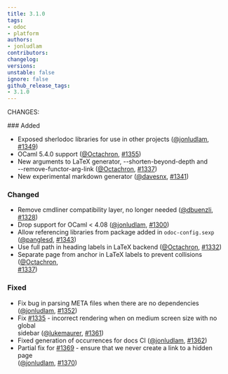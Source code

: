 ```yaml
---
title: 3.1.0
tags:
- odoc
- platform
authors:
- jonludlam
contributors:
changelog:
versions:
unstable: false
ignore: false
github_release_tags:
- 3.1.0
---
```


<p>CHANGES:</p>
<p>###&nbsp;Added</p>
<ul>
<li>Exposed sherlodoc libraries for use in other projects (<a href="https://github.com/jonludlam" class="user-mention notranslate" data-hovercard-type="user" data-hovercard-url="/users/jonludlam/hovercard" data-octo-click="hovercard-link-click" data-octo-dimensions="link_type:self">@jonludlam</a>, <a href="https://github.com/ocaml/odoc/pull/1349" class="issue-link js-issue-link" data-error-text="Failed to load title" data-id="3118265573" data-permission-text="Title is private" data-url="https://github.com/ocaml/odoc/issues/1349" data-hovercard-type="pull_request" data-hovercard-url="/ocaml/odoc/pull/1349/hovercard">#1349</a>)</li>
<li>OCaml 5.4.0 support (<a href="https://github.com/Octachron" class="user-mention notranslate" data-hovercard-type="user" data-hovercard-url="/users/Octachron/hovercard" data-octo-click="hovercard-link-click" data-octo-dimensions="link_type:self">@Octachron</a>, <a href="https://github.com/ocaml/odoc/pull/1355" class="issue-link js-issue-link" data-error-text="Failed to load title" data-id="3172130369" data-permission-text="Title is private" data-url="https://github.com/ocaml/odoc/issues/1355" data-hovercard-type="pull_request" data-hovercard-url="/ocaml/odoc/pull/1355/hovercard">#1355</a>)</li>
<li>New arguments to LaTeX generator, --shorten-beyond-depth and<br>
--remove-functor-arg-link (<a href="https://github.com/Octachron" class="user-mention notranslate" data-hovercard-type="user" data-hovercard-url="/users/Octachron/hovercard" data-octo-click="hovercard-link-click" data-octo-dimensions="link_type:self">@Octachron</a>, <a href="https://github.com/ocaml/odoc/pull/1337" class="issue-link js-issue-link" data-error-text="Failed to load title" data-id="2946665618" data-permission-text="Title is private" data-url="https://github.com/ocaml/odoc/issues/1337" data-hovercard-type="pull_request" data-hovercard-url="/ocaml/odoc/pull/1337/hovercard">#1337</a>)</li>
<li>New experimental markdown generator (<a href="https://github.com/davesnx" class="user-mention notranslate" data-hovercard-type="user" data-hovercard-url="/users/davesnx/hovercard" data-octo-click="hovercard-link-click" data-octo-dimensions="link_type:self">@davesnx</a>, <a href="https://github.com/ocaml/odoc/pull/1341" class="issue-link js-issue-link" data-error-text="Failed to load title" data-id="3033901696" data-permission-text="Title is private" data-url="https://github.com/ocaml/odoc/issues/1341" data-hovercard-type="pull_request" data-hovercard-url="/ocaml/odoc/pull/1341/hovercard">#1341</a>)</li>
</ul>
<h3>Changed</h3>
<ul>
<li>Remove cmdliner compatibility layer, no longer needed (<a href="https://github.com/dbuenzli" class="user-mention notranslate" data-hovercard-type="user" data-hovercard-url="/users/dbuenzli/hovercard" data-octo-click="hovercard-link-click" data-octo-dimensions="link_type:self">@dbuenzli</a>, <a href="https://github.com/ocaml/odoc/pull/1328" class="issue-link js-issue-link" data-error-text="Failed to load title" data-id="2905829400" data-permission-text="Title is private" data-url="https://github.com/ocaml/odoc/issues/1328" data-hovercard-type="pull_request" data-hovercard-url="/ocaml/odoc/pull/1328/hovercard">#1328</a>)</li>
<li>Drop support for OCaml &lt; 4.08 (<a href="https://github.com/jonludlam" class="user-mention notranslate" data-hovercard-type="user" data-hovercard-url="/users/jonludlam/hovercard" data-octo-click="hovercard-link-click" data-octo-dimensions="link_type:self">@jonludlam</a>, <a href="https://github.com/ocaml/odoc/pull/1300" class="issue-link js-issue-link" data-error-text="Failed to load title" data-id="2827624769" data-permission-text="Title is private" data-url="https://github.com/ocaml/odoc/issues/1300" data-hovercard-type="pull_request" data-hovercard-url="/ocaml/odoc/pull/1300/hovercard">#1300</a>)</li>
<li>Allow referencing libraries from package added in <code>odoc-config.sexp</code><br>
(<a href="https://github.com/panglesd" class="user-mention notranslate" data-hovercard-type="user" data-hovercard-url="/users/panglesd/hovercard" data-octo-click="hovercard-link-click" data-octo-dimensions="link_type:self">@panglesd</a>, <a href="https://github.com/ocaml/odoc/pull/1343" class="issue-link js-issue-link" data-error-text="Failed to load title" data-id="3074172710" data-permission-text="Title is private" data-url="https://github.com/ocaml/odoc/issues/1343" data-hovercard-type="pull_request" data-hovercard-url="/ocaml/odoc/pull/1343/hovercard">#1343</a>)</li>
<li>Use full path in heading labels in LaTeX backend (<a href="https://github.com/Octachron" class="user-mention notranslate" data-hovercard-type="user" data-hovercard-url="/users/Octachron/hovercard" data-octo-click="hovercard-link-click" data-octo-dimensions="link_type:self">@Octachron</a>, <a href="https://github.com/ocaml/odoc/pull/1332" class="issue-link js-issue-link" data-error-text="Failed to load title" data-id="2928668855" data-permission-text="Title is private" data-url="https://github.com/ocaml/odoc/issues/1332" data-hovercard-type="pull_request" data-hovercard-url="/ocaml/odoc/pull/1332/hovercard">#1332</a>)</li>
<li>Separate page from anchor in LaTeX labels to prevent collisions (<a href="https://github.com/Octachron" class="user-mention notranslate" data-hovercard-type="user" data-hovercard-url="/users/Octachron/hovercard" data-octo-click="hovercard-link-click" data-octo-dimensions="link_type:self">@Octachron</a>,<br>
<a href="https://github.com/ocaml/odoc/pull/1337" class="issue-link js-issue-link" data-error-text="Failed to load title" data-id="2946665618" data-permission-text="Title is private" data-url="https://github.com/ocaml/odoc/issues/1337" data-hovercard-type="pull_request" data-hovercard-url="/ocaml/odoc/pull/1337/hovercard">#1337</a>)</li>
</ul>
<h3>Fixed</h3>
<ul>
<li>Fix bug in parsing META files when there are no dependencies (<a href="https://github.com/jonludlam" class="user-mention notranslate" data-hovercard-type="user" data-hovercard-url="/users/jonludlam/hovercard" data-octo-click="hovercard-link-click" data-octo-dimensions="link_type:self">@jonludlam</a>, <a href="https://github.com/ocaml/odoc/pull/1352" class="issue-link js-issue-link" data-error-text="Failed to load title" data-id="3133800152" data-permission-text="Title is private" data-url="https://github.com/ocaml/odoc/issues/1352" data-hovercard-type="pull_request" data-hovercard-url="/ocaml/odoc/pull/1352/hovercard">#1352</a>)</li>
<li>Fix <a href="https://github.com/ocaml/odoc/issues/1335" class="issue-link js-issue-link" data-error-text="Failed to load title" data-id="2941159290" data-permission-text="Title is private" data-url="https://github.com/ocaml/odoc/issues/1335" data-hovercard-type="issue" data-hovercard-url="/ocaml/odoc/issues/1335/hovercard">#1335</a> - incorrect rendering when on medium screen size with no global<br>
sidebar (<a href="https://github.com/lukemaurer" class="user-mention notranslate" data-hovercard-type="user" data-hovercard-url="/users/lukemaurer/hovercard" data-octo-click="hovercard-link-click" data-octo-dimensions="link_type:self">@lukemaurer</a>, <a href="https://github.com/ocaml/odoc/pull/1361" class="issue-link js-issue-link" data-error-text="Failed to load title" data-id="3203348713" data-permission-text="Title is private" data-url="https://github.com/ocaml/odoc/issues/1361" data-hovercard-type="pull_request" data-hovercard-url="/ocaml/odoc/pull/1361/hovercard">#1361</a>)</li>
<li>Fixed generation of occurrences for docs CI (<a href="https://github.com/jonludlam" class="user-mention notranslate" data-hovercard-type="user" data-hovercard-url="/users/jonludlam/hovercard" data-octo-click="hovercard-link-click" data-octo-dimensions="link_type:self">@jonludlam</a>, <a href="https://github.com/ocaml/odoc/pull/1362" class="issue-link js-issue-link" data-error-text="Failed to load title" data-id="3216644970" data-permission-text="Title is private" data-url="https://github.com/ocaml/odoc/issues/1362" data-hovercard-type="pull_request" data-hovercard-url="/ocaml/odoc/pull/1362/hovercard">#1362</a>)</li>
<li>Partial fix for <a href="https://github.com/ocaml/odoc/issues/1369" class="issue-link js-issue-link" data-error-text="Failed to load title" data-id="3228227674" data-permission-text="Title is private" data-url="https://github.com/ocaml/odoc/issues/1369" data-hovercard-type="issue" data-hovercard-url="/ocaml/odoc/issues/1369/hovercard">#1369</a> - ensure that we never create a link to a hidden page<br>
(<a href="https://github.com/jonludlam" class="user-mention notranslate" data-hovercard-type="user" data-hovercard-url="/users/jonludlam/hovercard" data-octo-click="hovercard-link-click" data-octo-dimensions="link_type:self">@jonludlam</a>, <a href="https://github.com/ocaml/odoc/pull/1370" class="issue-link js-issue-link" data-error-text="Failed to load title" data-id="3229369487" data-permission-text="Title is private" data-url="https://github.com/ocaml/odoc/issues/1370" data-hovercard-type="pull_request" data-hovercard-url="/ocaml/odoc/pull/1370/hovercard">#1370</a>)</li>
</ul>
